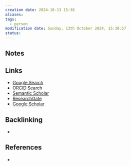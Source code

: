 ```yaml
---
creation date: 2024-10-13 15:38
aliases: 
tags:
  - person
modification date: Sunday, 13th October 2024, 15:38:57
status:
---
```


## Notes

## Links

- [Google Search](https://www.google.com/search?q=Cyril+R.+Pernet)
- [ORCID Search](https://orcid.org/orcid-search/search?searchQuery=Cyril%20R.%20Pernet)
- [Semantic Scholar](https://www.semanticscholar.org/search?q=Cyril%20R.%20Pernet&sort=relevance)
- [ResearchGate](https://www.researchgate.net/search?q=Cyril%20R.%20Pernet)
- [Google Scholar](https://scholar.google.com/scholar?q=Cyril+R.+Pernet)

## Backlinking

+

## References

+
